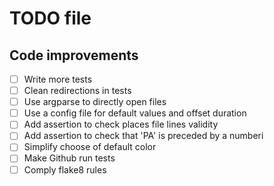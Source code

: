 # TODO file

## Code improvements

- [ ] Write more tests
- [ ] Clean redirections in tests
- [ ] Use argparse to directly open files
- [ ] Use a config file for default values and offset duration
- [ ] Add assertion to check places file lines validity
- [ ] Add assertion to check that 'PA' is preceded by a numberi
- [ ] Simplify choose of default color
- [ ] Make Github run tests
- [ ] Comply flake8 rules
